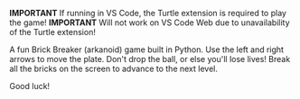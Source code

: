**IMPORTANT** If running in VS Code, the Turtle extension is required to play the game!
**IMPORTANT** Will not work on VS Code Web due to unavailability of the Turtle extension!

A fun Brick Breaker (arkanoid) game built in Python.
Use the left and right arrows to move the plate.
Don't drop the ball, or else you'll lose lives!
Break all the bricks on the screen to advance to the next level.

Good luck!
